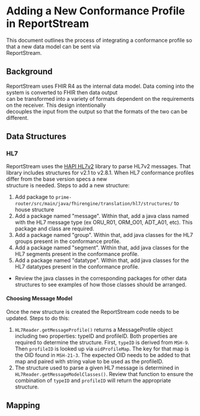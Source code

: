 # Adding a New Conformance Profile in ReportStream

This document outlines the process of integrating a conformance profile so that a new data model can be sent via  
ReportStream.

## Background

ReportStream uses FHIR R4 as the internal data model. Data coming into the system is converted to FHIR then data
output  
can be transformed into a variety of formats dependent on the requirements on the receiver. This design intentionally  
decouples the input from the output so that the formats of the two can be different.

## Data Structures

### HL7

ReportStream uses the [HAPI HL7v2](https://github.com/hapifhir/hapi-hl7v2) library to parse HL7v2 messages. That  
library includes structures for v2.1 to v2.8.1. When HL7 conformance profiles differ from the base version specs a new  
structure is needed. Steps to add a new structure:

1. Add package to `prime-router/src/main/java/fhirengine/translation/hl7/structures/`  to house structure
2. Add a package named "message". Within that, add a java class named with the HL7 message type (ex ORU_R01, ORM_O01,
   ADT_A01, etc). This package and class are required.
3. Add a package named "group". Within that, add java classes for the HL7 groups present in the conformance profile.
4. Add a package named "segment". Within that, add java classes for the HL7 segments present in the conformance profile.
5. Add a package named "datatype". Within that, add java classes for the HL7 datatypes present in the conformance
   profile.

- Review the java classes in the corresponding packages for other data structures to see examples of how those classes
  should be arranged.

#### Choosing Message Model

Once the new structure is created the ReportStream code needs to be updated. Steps to do this:

1. `HL7Reader.getMessageProfile()` returns a MessageProfile object including two properties: typeID and profileID. Both
   properties are required to determine the structure. First, `typeID` is derived from `MSH-9`. Then `profileID` is
   looked up via `oidProfileMap`. The key for that map is the OID found in `MSH-21-3`. The expected OID needs to be
   added to that map and paired with string value to be used as the profileID.
2. The structure used to parse a given HL7 message is determined in `HL7Reader.getMessageModelClasses()`. Review that
   function to ensure the combination of `typeID` and `profileID` will return the appropriate structure.

## Mapping

